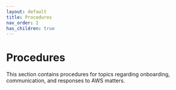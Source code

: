 ```yaml
---
layout: default
title: Procedures
nav_order: 2
has_children: true
---
```


# Procedures

This section contains procedures for topics regarding onboarding, communication, and responses to AWS matters.